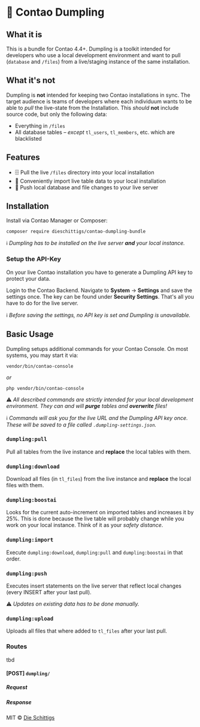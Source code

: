 # 🥟 Contao Dumpling

## What it is

This is a bundle for Contao 4.4+. Dumpling is a toolkit intended for developers
who use a local development environment and want to pull (`database` and `/files`) from a
live/staging instance of the same installation.

## What it's not

Dumpling is **not** intended for keeping two Contao installations in sync. The target audience
is teams of developers where each individuum wants to be able to *pull* the live-state from the
Installation. This *should* **not** include source code, but only the following data:

- Everything in `/files`
- All database tables – *except* `tl_users`, `tl_members`, etc. which are blacklisted

## Features

- 🗄️ Pull the live `/files` directory into your local installation
- 🥦 Conveniently import live table data to your local installation
- 🍰 Push local database and file changes to your live server

## Installation

Install via Contao Manager or Composer:

    composer require dieschittigs/contao-dumpling-bundle

ℹ️ *Dumpling has to be installed on the live server **and** your local instance.*

### Setup the API-Key

On your live Contao installation you have to generate a Dumpling API key to protect your data.

Login to the Contao Backend. Navigate to **System** -> **Settings** and save the settings once.
The key can be found under **Security Settings**. That's all you have to do for the live server.

ℹ️ *Before saving the settings, no API key is set and Dumpling is unavailable.*

## Basic Usage

Dumpling setups additional commands for your Contao Console. On most systems, you 
may start it via:

    vendor/bin/contao-console

*or*
    
    php vendor/bin/contao-console

⚠️️ *All described commands are strictly intended for your local development environment.
They can and will **purge** tables and **overwrite** files!*

ℹ️ *Commands will ask you for the live URL and the Dumpling API key once. These will be saved to a file called `.dumpling-settings.json`.*

### `dumpling:pull`

Pull all tables from the live instance and **replace** the local tables with them.

### `dumpling:download`

Download all files (in `tl_files`) from the live instance and **replace** the local files with them.

### `dumpling:boostai`

Looks for the current auto-increment on imported tables and increases it by 25%. This is done because the
live table will probably change while you work on your local instance. Think of it as your *safety distance*.

### `dumpling:import`

Execute `dumpling:download`, `dumpling:pull` and `dumpling:boostai` in that order.

### `dumpling:push`

Executes insert statements on the live server that reflect local changes (every INSERT after your last pull).

⚠️️ *Updates on existing data has to be done manually.*

### `dumpling:upload`

Uploads all files that where added to `tl_files` after your last pull.

### Routes

tbd

#### [POST] `dumpling/`

##### Request

##### Response

MIT © [Die Schittigs](https://www.dieschittigs.de)
